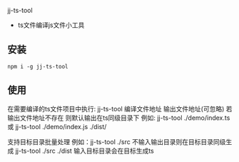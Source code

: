 jj-ts-tool

- ts文件编译js文件小工具
## 安装
```
npm i -g jj-ts-tool
```
## 使用

在需要编译的ts文件项目中执行:
jj-ts-tool  编译文件地址  输出文件地址(可忽略)
若输出文件地址不存在 则默认输出在ts同级目录下
例如: jj-ts-tool ./demo/index.ts   或  jj-ts-tool ./demo/index.js ./dist/

支持目标目录批量处理
例如：jj-ts-tool ./src  不输入输出目录则在目标目录同级生成
     jj-ts-tool ./src  ./dist 输入目标目录会在目标生成ts
